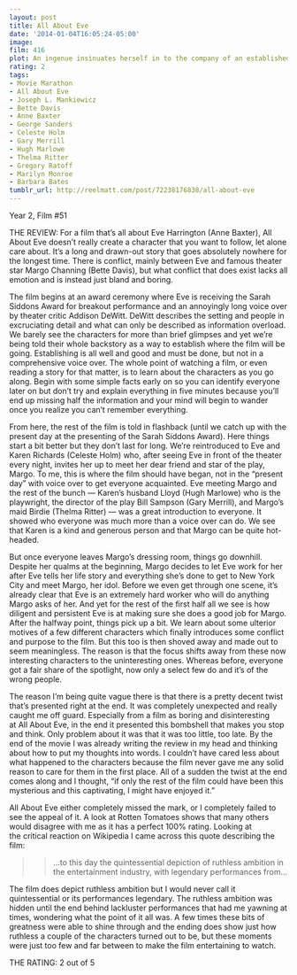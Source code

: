 ```yaml
---
layout: post
title: All About Eve
date: '2014-01-04T16:05:24-05:00'
image: 
film: 416
plot: An ingenue insinuates herself in to the company of an established but aging stage actress and her circle of theater friends.
rating: 2
tags:
- Movie Marathon
- All About Eve
- Joseph L. Mankiewicz
- Bette Davis
- Anne Baxter
- George Sanders
- Celeste Holm
- Gary Merrill
- Hugh Marlowe
- Thelma Ritter
- Gregory Ratoff
- Marilyn Monroe
- Barbara Bates
tumblr_url: http://reelmatt.com/post/72238176838/all-about-eve
---
```


Year 2, Film #51

THE REVIEW: For a film that’s all about Eve Harrington (Anne Baxter), All About Eve doesn’t really create a character that you want to follow, let alone care about. It’s a long and drawn-out story that goes absolutely nowhere for the longest time. There is conflict, mainly between Eve and famous theater star Margo Channing (Bette Davis), but what conflict that does exist lacks all emotion and is instead just bland and boring.

The film begins at an award ceremony where Eve is receiving the Sarah Siddons Award for breakout performance and an annoyingly long voice over by theater critic Addison DeWitt. DeWitt describes the setting and people in excruciating detail and what can only be described as information overload. We barely see the characters for more than brief glimpses and yet we’re being told their whole backstory as a way to establish where the film will be going. Establishing is all well and good and must be done, but not in a comprehensive voice over. The whole point of watching a film, or even reading a story for that matter, is to learn about the characters as you go along. Begin with some simple facts early on so you can identify everyone later on but don’t try and explain everything in five minutes because you’ll end up missing half the information and your mind will begin to wander once you realize you can’t remember everything.

From here, the rest of the film is told in flashback (until we catch up with the present day at the presenting of the Sarah Siddons Award). Here things start a bit better but they don’t last for long. We’re reintroduced to Eve and Karen Richards (Celeste Holm) who, after seeing Eve in front of the theater every night, invites her up to meet her dear friend and star of the play, Margo. To me, this is where the film should have began, not in the “present day” with voice over to get everyone acquainted. Eve meeting Margo and the rest of the bunch — Karen’s husband Lloyd (Hugh Marlowe) who is the playwright, the director of the play Bill Sampson (Gary Merrill), and Margo’s maid Birdie (Thelma Ritter) — was a great introduction to everyone. It showed who everyone was much more than a voice over can do. We see that Karen is a kind and generous person and that Margo can be quite hot-headed.

But once everyone leaves Margo’s dressing room, things go downhill. Despite her qualms at the beginning, Margo decides to let Eve work for her after Eve tells her life story and everything she’s done to get to New York City and meet Margo, her idol. Before we even get through one scene, it’s already clear that Eve is an extremely hard worker who will do anything Margo asks of her. And yet for the rest of the first half all we see is how diligent and persistent Eve is at making sure she does a good job for Margo. After the halfway point, things pick up a bit. We learn about some ulterior motives of a few different characters which finally introduces some conflict and purpose to the film. But this too is then shoved away and made out to seem meaningless. The reason is that the focus shifts away from these now interesting characters to the uninteresting ones. Whereas before, everyone got a fair share of the spotlight, now only a select few do and it’s of the wrong people.

The reason I’m being quite vague there is that there is a pretty decent twist that’s presented right at the end. It was completely unexpected and really caught me off guard. Especially from a film as boring and disinteresting at All About Eve, in the end it presented this bombshell that makes you stop and think. Only problem about it was that it was too little, too late. By the end of the movie I was already writing the review in my head and thinking about how to put my thoughts into words. I couldn’t have cared less about what happened to the characters because the film never gave me any solid reason to care for them in the first place. All of a sudden the twist at the end comes along and I thought, “if only the rest of the film could have been this mysterious and this captivating, I might have enjoyed it.”

All About Eve either completely missed the mark, or I completely failed to see the appeal of it. A look at Rotten Tomatoes shows that many others would disagree with me as it has a perfect 100% rating. Looking at the critical reaction on Wikipedia I came across this quote describing the film:

>>…to this day the quintessential depiction of ruthless ambition in the entertainment industry, with legendary performances from…

The film does depict ruthless ambition but I would never call it quintessential or its performances legendary. The ruthless ambition was hidden until the end behind lackluster performances that had me yawning at times, wondering what the point of it all was. A few times these bits of greatness were able to shine through and the ending does show just how ruthless a couple of the characters turned out to be, but these moments were just too few and far between to make the film entertaining to watch.

THE RATING: 2 out of 5
